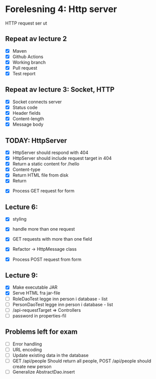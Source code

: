 # Forelesning 4: Http server

HTTP request ser ut


## Repeat av lecture 2

* [x] Maven
* [x] Github Actions
* [x] Working branch
* [x] Pull request
* [x] Test report

## Repeat av lecture 3: Socket, HTTP

* [x] Socket connects server
* [x] Status code
* [x] Header fields
* [x] Content-length
* [x] Message body
 
## TODAY: HttpServer

* [x] HttpServer should respond with 404
* [x] HttpServer should include request target in 404
* [x] Return a static content for /hello
* [x] Content-type
* [x] Return HTML file from disk
* [x] Return <form>
* [x] Process GET request for form

## Lecture 6:

* [x] styling
* [x] handle more than one request
* [x] GET requests with more than one field
* [x] Refactor -> HttpMessage class
* [x] Process POST request from form


## Lecture 9:

* [x] Make executable JAR
* [x] Serve HTML fra jar-file
* [ ] RoleDaoTest legge inn person i database - list
* [ ] PersonDaoTest legge inn person i database - list
* [ ] /api-requestTarget => Controllers
* [ ] password in properties-fil

## Problems left for exam

* [ ] Error handling
* [ ] URL encoding
* [ ] Update existing data in the database
* [ ] GET /api/people Should return all people, POST /api/people should create new person 
* [ ] Generalize AbstractDao.insert